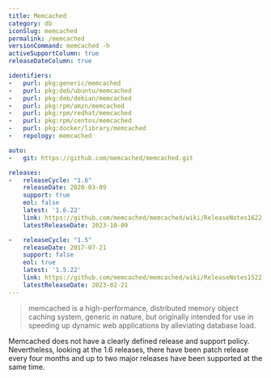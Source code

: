```yaml
---
title: Memcached
category: db
iconSlug: memcached
permalink: /memcached
versionCommand: memcached -h
activeSupportColumn: true
releaseDateColumn: true

identifiers:
-   purl: pkg:generic/memcached
-   purl: pkg:deb/ubuntu/memcached
-   purl: pkg:deb/debian/memcached
-   purl: pkg:rpm/amzn/memcached
-   purl: pkg:rpm/redhat/memcached
-   purl: pkg:rpm/centos/memcached
-   purl: pkg:docker/library/memcached
-   repology: memcached

auto:
-   git: https://github.com/memcached/memcached.git

releases:
-   releaseCycle: "1.6"
    releaseDate: 2020-03-09
    support: true
    eol: false
    latest: '1.6.22'
    link: https://github.com/memcached/memcached/wiki/ReleaseNotes1622
    latestReleaseDate: 2023-10-09

-   releaseCycle: "1.5"
    releaseDate: 2017-07-21
    support: false
    eol: true
    latest: '1.5.22'
    link: https://github.com/memcached/memcached/wiki/ReleaseNotes1522
    latestReleaseDate: 2023-02-21
---
```


> memcached is a high-performance, distributed memory object caching system,
> generic in nature, but originally intended for use in speeding up dynamic web
> applications by alleviating database load.

Memcached does not have a clearly defined release and support policy.
Nevertheless, looking at the 1.6 releases, there have been patch release every
four months and up to two major releases have been supported at the same time.
